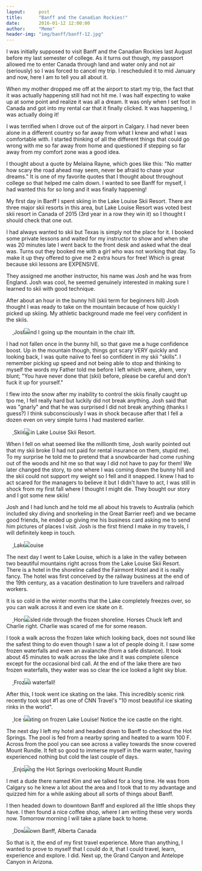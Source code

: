 ```yaml
---
layout:     post
title:      "Banff and the Canadian Rockies!"
date:       2016-01-12 12:00:00
author:     "Memo"
header-img: "img/banff/banff-12.jpg"
---
```


<p>I was initially supposed to visit Banff and the Canadian Rockies last August before my last semester of college. As it turns out though, my passport allowed me to enter Canada through land and water only and not air (seriously) so I was forced to cancel my trip. I rescheduled it to mid January and now, here I am to tell you all about it.</p>

<p>When my mother dropped me off at the airport to start my trip, the fact that it was actually happening still had not hit me. I was half expecting to wake up at some point and realize it was all a dream. It was only when I set foot in Canada and got into my rental car that it finally clicked. It was happening, I was actually doing it!<p>

<p>I was terrified when I drove out of the airport in Calgary. I had never been alone in a different country so far away from what I knew and what I was comfortable with. I started thinking of all the different things that could go wrong with me so far away from home and questioned if stepping so far away from my comfort zone was a good idea.<p>

<p>I thought about a quote by Melaina Rayne, which goes like this:  "No matter how scary the road ahead may seem, never be afraid to chase your dreams." It is one of my favorite quotes that I thought about throughout college so that helped me calm down. I wanted to see Banff for myself, I had wanted this for so long and it was finally happening! <p>

<p>My first day in Banff I spent skiing in the Lake Louise Skii Resort. There are three major skii resorts in this area, but Lake Louise Resort was voted best skii resort in Canada of 2015 (3rd year in a row they win it) so I thought I should check that one out.<p>
<p>I had always wanted to skii but Texas is simply not the place for it. I booked some private lessons and waited for my instructor to show and when she was 20 minutes late I went back to the front desk and asked what the deal was. Turns out they booked me with a girl who was not working that day. To make it up they offered to give me 2 extra hours for free! Which is great because skii lessons are EXPENSIVE.<p>

<p>They assigned me another instructor, his name was Josh and he was from England. Josh was cool, he seemed genuinely interested in making sure I learned to skii with good technique.<p>

<p>After about an hour in the bunny hill (skii term for beginners hill) Josh thought I was ready to take on the mountain because of how quickly I picked up skiing. My athletic background made me feel very confident in the skiis.<p>

<a href="#">
    <img src="{{ site.baseurl }}/img/banff/banff-5.jpg" style=" position: relative; left: 47px;">
</a>
<span class="caption text-muted">Josh and I going up the mountain in the chair lift.</span>

<p>I had not fallen once in the bunny hill, so that gave me a huge confidence boost. Up in the mountain though, things got scary VERY quickly and looking back, I was quite naiive to feel so confident in my skii "skills". I remember picking up speed and not being able to stop and thinking to myself the words my Father told me before I left which were, ahem, very blunt; "You have never done that (skii) before, please be careful and don't fuck it up for yourself."<p>
<p>I flew into the snow after my inability to control the skiis finally caught up tpo me, I fell really hard but luckily did not break anything. Josh said that was "gnarly" and that he was surprised I did not break anything (thanks I guess?) I think subconsciously I was in shock because after that I fell a dozen even on very simple turns I had mastered earlier.<p>

<a href="#">
    <img src="{{ site.baseurl }}/img/banff/banff-9.jpg" style=" position: relative; left: 47px;">
</a>
<span class="caption text-muted">Skiing in Lake Louise Skii Resort.</span>

<p>When I fell on what seemed like the millionth time, Josh warily pointed out that my skii broke (I had not paid for rental insurance on them, stupid me). To my surprise he told me to pretend that a snowboarder had come rushing out of the woods and hit me so that way I did not have to pay for them!
  We later changed the story, to one where I was coming down the bunny hill and the skii could not support my weight so I fell and it snapped. I knew I had to act scared for the managers to believe it but I didn't have to act, I was still in shock from my first fall where I thought I might die. They bought our story and I got some new skiis!
<p>

<p>Josh and I had lunch and he told me all about his travels to Australia (which included sky diving and snorkeling in the Great Barrier reef) and we became good friends, he ended up giving me his business card asking me to send him pictures of places I visit. Josh is the first friend I make in my travels, I will definitely keep in touch.<p>

<a href="#">
    <img src="{{ site.baseurl }}/img/banff/banff-4.jpg" style=" position: relative; left: 47px;">
</a>
<span class="caption text-muted">Lake Louise</span>

<p>The next day I went to Lake Louise, which is a lake in the valley between two beautiful mountains right across from the Lake Louise Skii Resort. There is a hotel in the shoreline called the Fairmont Hotel and it is really fancy. The hotel was first conceived by the railway business at the end of the 19th century, as a vacation destination to lure travellers and railroad workers. <p>
<p>It is so cold in the winter months that the Lake completely freezes over, so you can walk across it and even ice skate on it.<p>

<a href="#">
    <img src="{{ site.baseurl }}/img/banff/banff-6.jpg" style=" position: relative; left: 47px;">
</a>
<span class="caption text-muted">Horse sled ride through the frozen shoreline. Horses Chuck left and Charlie right. Charlie was scared of me for some reason.</span>

<p>I took a walk across the frozen lake which looking back, does not sound like the safest thing to do even though I saw a lot of people doing it. I saw some frozen waterfalls and even an avalanche (from a safe distance). It took about 45 minutes to walk across the lake and it was complete silence except for the occasional bird call. At the end of the lake there are two frozen waterfalls, they water was so clear the ice looked a light sky blue.<p>

<a href="#">
    <img src="{{ site.baseurl }}/img/banff/banff-7.jpg" style=" position: relative; left: 47px;">
</a>
<span class="caption text-muted">Frozen waterfall!</span>

<p>After this, I took went ice skating on the lake. This incredibly scenic rink recently took spot #1 as one of CNN Travel's "10 most beautiful ice skating rinks in the world".<p>

<a href="#">
    <img src="{{ site.baseurl }}/img/banff/banff-8.jpg" style=" position: relative; left: 47px;">
</a>
<span class="caption text-muted">Ice skating on frozen Lake Louise! Notice the ice castle on the right.</span>

<p>The next day I left my hotel and headed down to Banff to checkout the Hot Springs. The pool is fed from a nearby spring and heated to a warm 100 F. Across from the pool you can see across a valley towards the snow covered Mount Rundle. It felt so good to immerse myself in the warm water, having experienced nothing but cold the last couple of days.<p>

<a href="#">
    <img src="{{ site.baseurl }}/img/banff/banff-10.jpg" style=" position: relative; left: 47px;">
</a>
<span class="caption text-muted">Enjoying the Hot Springs overlooking Mount Rundle</span>

<p>I met a dude there named Kim and we talked for a long time. He was from Calgary so he knew a lot about the area and I took that to my advantage and quizzed him for a while asking about all sorts of things about Banff.<p>

<p>I then headed down to downtown Banff and explored all the little shops they have. I then found a nice coffee shop, where I am writing these very words now. Tomorrow morning I will take a plane back to home.<p>

<a href="#">
    <img src="{{ site.baseurl }}/img/banff/banff-11.jpg" style=" position: relative; left: 47px;">
</a>
<span class="caption text-muted">Downtown Banff, Alberta Canada</span>

<p> So that is it, the end of my first travel experience. More than anything, I wanted to prove to myself that I could do it, that I could travel, learn, experience and explore. I did. Next up, the Grand Canyon and Antelope Canyon in Arizona.<p>
